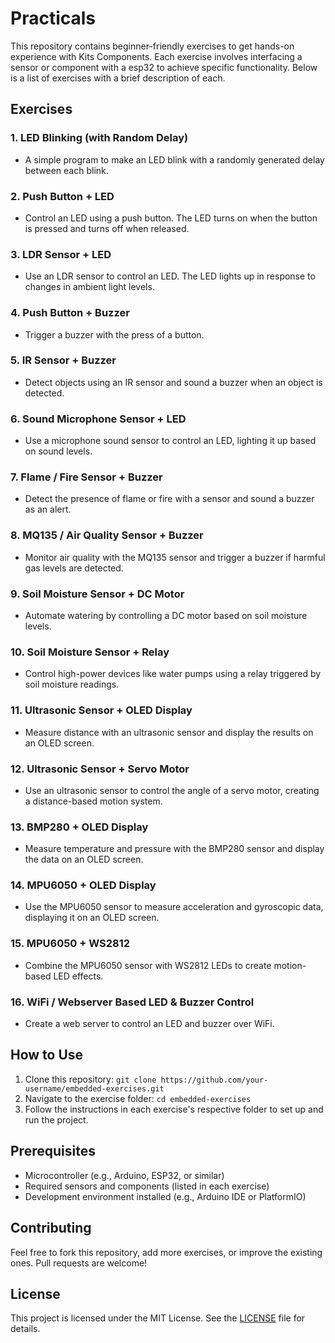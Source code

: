 # Practicals

This repository contains beginner-friendly exercises to get hands-on experience with Kits Components. Each exercise involves interfacing a sensor or component with a esp32 to achieve specific functionality. Below is a list of exercises with a brief description of each.

## Exercises

### 1. LED Blinking (with Random Delay)
- A simple program to make an LED blink with a randomly generated delay between each blink.

### 2. Push Button + LED
- Control an LED using a push button. The LED turns on when the button is pressed and turns off when released.

### 3. LDR Sensor + LED
- Use an LDR sensor to control an LED. The LED lights up in response to changes in ambient light levels.

### 4. Push Button + Buzzer
- Trigger a buzzer with the press of a button.

### 5. IR Sensor + Buzzer
- Detect objects using an IR sensor and sound a buzzer when an object is detected.

### 6. Sound Microphone Sensor + LED
- Use a microphone sound sensor to control an LED, lighting it up based on sound levels.

### 7. Flame / Fire Sensor + Buzzer
- Detect the presence of flame or fire with a sensor and sound a buzzer as an alert.

### 8. MQ135 / Air Quality Sensor + Buzzer
- Monitor air quality with the MQ135 sensor and trigger a buzzer if harmful gas levels are detected.

### 9. Soil Moisture Sensor + DC Motor
- Automate watering by controlling a DC motor based on soil moisture levels.

### 10. Soil Moisture Sensor + Relay
- Control high-power devices like water pumps using a relay triggered by soil moisture readings.

### 11. Ultrasonic Sensor + OLED Display
- Measure distance with an ultrasonic sensor and display the results on an OLED screen.

### 12. Ultrasonic Sensor + Servo Motor
- Use an ultrasonic sensor to control the angle of a servo motor, creating a distance-based motion system.

### 13. BMP280 + OLED Display
- Measure temperature and pressure with the BMP280 sensor and display the data on an OLED screen.

### 14. MPU6050 + OLED Display
- Use the MPU6050 sensor to measure acceleration and gyroscopic data, displaying it on an OLED screen.

### 15. MPU6050 + WS2812
- Combine the MPU6050 sensor with WS2812 LEDs to create motion-based LED effects.

### 16. WiFi / Webserver Based LED & Buzzer Control
- Create a web server to control an LED and buzzer over WiFi.

## How to Use
1. Clone this repository: `git clone https://github.com/your-username/embedded-exercises.git`
2. Navigate to the exercise folder: `cd embedded-exercises`
3. Follow the instructions in each exercise's respective folder to set up and run the project.

## Prerequisites
- Microcontroller (e.g., Arduino, ESP32, or similar)
- Required sensors and components (listed in each exercise)
- Development environment installed (e.g., Arduino IDE or PlatformIO)

## Contributing
Feel free to fork this repository, add more exercises, or improve the existing ones. Pull requests are welcome!

## License
This project is licensed under the MIT License. See the [LICENSE](LICENSE) file for details.
